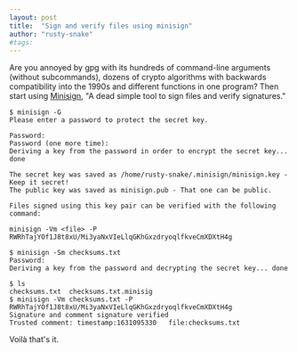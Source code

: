 ```yaml
---
layout: post
title:  "Sign and verify files using minisign"
author: "rusty-snake"
#tags:
---
```


Are you annoyed by gpg with its hundreds of command-line arguments (without subcommands),
dozens of crypto algorithms with backwards compatibility into the 1990s and different
functions in one program? Then start using [Minisign], "A dead simple tool to sign
files and verify signatures."

```console
$ minisign -G
Please enter a password to protect the secret key.

Password:
Password (one more time):
Deriving a key from the password in order to encrypt the secret key... done

The secret key was saved as /home/rusty-snake/.minisign/minisign.key - Keep it secret!
The public key was saved as minisign.pub - That one can be public.

Files signed using this key pair can be verified with the following command:

minisign -Vm <file> -P RWRhTajYOf1J8t8xU/Mi3yaNxVIeLlqGKhGxzdryoqlfkveCmXDXtH4g

$ minisign -Sm checksums.txt
Password:
Deriving a key from the password and decrypting the secret key... done

$ ls
checksums.txt  checksums.txt.minisig
$ minisign -Vm checksums.txt -P RWRhTajYOf1J8t8xU/Mi3yaNxVIeLlqGKhGxzdryoqlfkveCmXDXtH4g
Signature and comment signature verified
Trusted comment: timestamp:1631095330	file:checksums.txt
```

Voi­là that's it.

[Minisign]: https://jedisct1.github.io/minisign/
